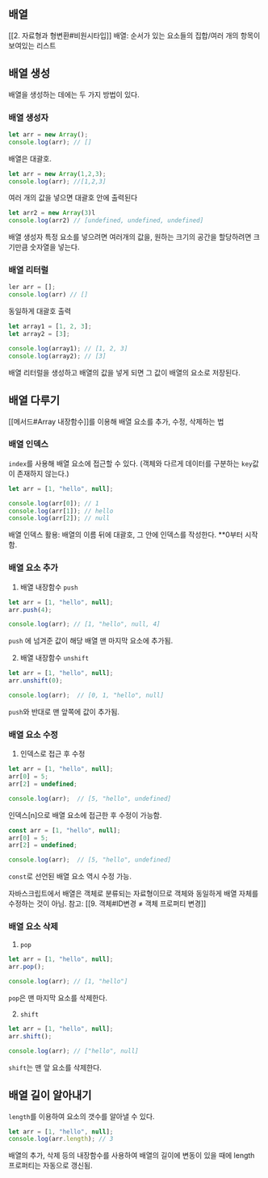 ## 배열
[[2. 자료형과 형변환#비원시타입]]
배열: 순서가 있는 요소들의 집합/여러 개의 항목이 보여있는 리스트

## 배열 생성
배열을 생성하는 데에는 두 가지 방법이 있다.

### 배열 생성자
```javascript
let arr = new Array();
console.log(arr); // []
```
배열은 대괄호.

```javascript
let arr = new Array(1,2,3);
console.log(arr); //[1,2,3]
```
여러 개의 값을 넣으면 대괄호 안에 출력된다

 ``` javascript
 let arr2 = new Array(3)l
 console.log(arr2) // [undefined, undefined, undefined]
 ```
 배열 생성자 특정 요소를 넣으려면 여러개의 값을, 원하는 크기의 공간을 할당하려면 크기만큼 숫자열을 넣는다.


### 배열 리터럴

```javascript
ler arr = [];
console.log(arr) // []
```
동일하게 대괄호 출력

``` javascript
let array1 = [1, 2, 3];
let array2 = [3];

console.log(array1); // [1, 2, 3]
console.log(array2); // [3]
```
배열 리터럴을 생성하고 배열의 값을 넣게 되면 그 값이 배열의 요소로 저장된다.


## 배열 다루기
[[메서드#Array 내장함수]]를 이용해 배열 요소를 추가, 수정, 삭제하는 법

### 배열 인덱스
`index`를 사용해 배열 요소에 접근할 수 있다.
(객체와 다르게 데이터를 구분하는 `key`값이 존재하지 않는다.)

```javascript
let arr = [1, "hello", null];

console.log(arr[0]); // 1
console.log(arr[1]); // hello
console.log(arr[2]); // null
```
배열 인덱스 활용: 배열의 이름 뒤에 대괄호, 그 안에 인덱스를 작성한다. **0부터 시작함.


### 배열 요소 추가
1. 배열 내장함수 `push` 
```javascript
let arr = [1, "hello", null];
arr.push(4);

console.log(arr); // [1, "hello", null, 4]
```
`push` 에 넘겨준 값이 해당 배열 맨 마지막 요소에 추가됨.

2. 배열 내장함수 `unshift`
```javascript
let arr = [1, "hello", null];
arr.unshift(0);

console.log(arr);  // [0, 1, "hello", null]
```
`push`와 반대로 맨 앞쪽에 값이 추가됨.


### 배열 요소 수정
1. 인덱스로 접근 후 수정
```javascript
let arr = [1, "hello", null];
arr[0] = 5;
arr[2] = undefined;

console.log(arr);  // [5, "hello", undefined]
```
인덱스[n]으로 배열 요소에 접근한 후 수정이 가능함.

```javascript
const arr = [1, "hello", null];
arr[0] = 5;
arr[2] = undefined;

console.log(arr);  // [5, "hello", undefined]
```
`const`로 선언된 배열 요소 역시 수정 가능.

자바스크립트에서 배열은 객체로 분류되는 자료형이므로 객체와 동일하게 배열 자체를 수정하는 것이 아님.
참고: [[9. 객체#ID변경 ≠ 객체 프로퍼티 변경]] 


### 배열 요소 삭제
1. `pop`
``` javascript
let arr = [1, "hello", null];
arr.pop();

console.log(arr); // [1, "hello"]
```
`pop`은 맨 마지막 요소를 삭제한다.

2. `shift`
```javascript
let arr = [1, "hello", null];
arr.shift();

console.log(arr); // ["hello", null]
```
`shift`는 맨 앞 요소를 삭제한다.

## 배열 길이 알아내기
`length`를 이용하여 요소의 갯수를 알아낼 수 있다.

```javascript
let arr = [1, "hello", null];
console.log(arr.length); // 3
```
배열의 추가, 삭제 등의 내장함수를 사용하여 배열의 길이에 변동이 있을 때에 length 프로퍼티는 자동으로 갱신됨.
